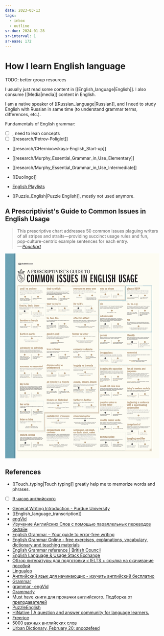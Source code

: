```yaml
---
date: 2023-03-13
tags:
  - inbox
  - outline
sr-due: 2024-01-28
sr-interval: 1
sr-ease: 172
---
```


# How I learn English language

TODO: better group resources

I usually just read some content in [[English_language|English]]. I also consume
[[Media|media]] content in English.

I am a native speaker of [[Russian_language|Russian]], and I need to study
English with Russian in same time (to understand grammar terms, differences,
etc.).

Fundamentals of English grammar:

- [ ] [](img/Spelling_punctuation_and_grammar_SPAG.svg), need to lean concepts
- [ ] [[research/Petrov-Poliglot]]
- [[research/CHernixovskaya-English_Start-up]]
- [[research/Murphy_Essential_Grammar_in_Use_Elementary]]
- [[research/Murphy_Essential_Grammar_in_Use_Intermediate]]

- [[Duolingo]]
- [English Playlists](https://boosty.to/englishplaylists)
- [[Puzzle_English|Puzzle English]], mostly not used anymore.

## A Prescriptivist's Guide to Common Issues in English Usage

> This prescriptive chart addresses 50 common issues plaguing writers of all
> stripes and straits—providing succinct usage rules and fun,
> pop-culture-centric example sentences for each entry.\
> — <cite>[Popchart](https://popchart.co/products/a-prescriptivists-guide-to-common-issues-in-english-usage)</cite>

![A Prescriptivist's Guide to Common Issues in English Usage](img/P2-UsageFINAL_UPDATEDZOOM.webp)

## References

- [[Touch_typing|Touch typing]] greatly help me to memorize words and phrases.
- [ ] [9 часов английского](https://www.youtube.com/watch?v=PqBT7xpmZlE)
- [General Writing Introduction - Purdue University](https://owl.purdue.edu/owl/general_writing/index.html)
- [[English_language_transcription]]
- [engVid](https://www.engvid.com/)
- [Изучение Английских Слов с помощью параллельных переводов онлайн](https://studyenglishwords.com/)
- [English Grammar – Your guide to error-free writing](https://www.englishgrammar.org/)
- [English Grammar Online - free exercises, explanations, vocabulary, dictionary and teaching materials](https://www.ego4u.com/)
- [English Grammar reference | British Council](https://learnenglish.britishcouncil.org/english-grammar-reference)
- [English Language & Usage Stack Exchange](https://english.stackexchange.com/)
- [Обзор литературы для подготовки к IELTS + ссылка на скачивание пособий](https://m.pikabu.ru/story/obzor_literaturyi_dlya_podgotovki_k_ielts__ssyilka_na_skachivanie_posobiy_5632803#comments)
- [Lingualeo](https://lingualeo.com/ru/dashboard)
- [Английский язык для начинающих - изучить английский бесплатно](http://begin-english.ru/)
- [Grammar](https://www.reddit.com/r/grammar/)
- [grammar · engVid](https://www.engvid.com/topic/grammar/)
- [Grammarly](https://www.grammarly.com/blog/)
- [Must have книги для прокачки английского. Подборка от преподавателей](https://m.geektimes.ru/post/295267/comments/)
- [PuzzleEnglish](https://puzzle-english.com/)
- [HiNative | A question and answer community for language learners.](https://hinative.com/en-US)
- [Freerice](https://freerice.com/categories/english-vocabulary)
- [5000 важных английских слов](https://britlex.ru/dictionary.php)
- [Urban Dictionary, February 20: snoozefeed](http://www.urbandictionary.com/)
